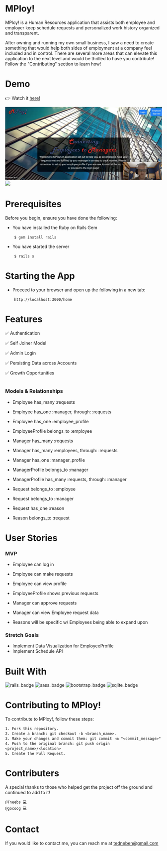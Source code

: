 # MPloy!

MPloy! is a Human Resources application that assists both employee and employer keep schedule requests and personalized work history organized and transparent. 

After owning and running my own small business, I saw a need to create something that would help both sides of employment at a company feel included and in control. There are several more areas that can elevate this application to the next level and would be thrilled to have you contribute! Follow the "Contributing" section to learn how!

# Demo

👉 Watch it <a href="https://youtu.be/mZk1DMNwQy4">here!</a>

<img src="app/assets/images/MPloy_Screenshot.png" width="638">

<img src="https://j.gifs.com/xnQxMJ.gif">

# Prerequisites

Before you begin, ensure you have done the following:

- You have installed the Ruby on Rails Gem
```
    $ gem install rails
```

- You have started the server
```
    $ rails s
```

# Starting the App

- Proceed to your browser and open up the following in a new tab:
```
    http://localhost:3000/home
```

# Features

✅ Authentication

✅ Self Joiner Model

✅ Admin Login

✅ Persisting Data across Accounts

✅ Growth Opportunities

# <h3>Models & Relationships</h3>

- Employee has_many :requests
- Employee has_one :manager, through: :requests
- Employee has_one :employee_profile

- EmployeeProfile belongs_to :employee

- Manager has_many :requests
- Manager has_many :employees, through: :requests
- Manager has_one :manager_profile

- ManagerProfile belongs_to :manager
- ManagerProfile has_many :requests, through: :manager

- Request belongs_to :employee
- Request belongs_to :manager
- Request has_one :reason

- Reason belongs_to :request

# User Stories

<h3>MVP</h3>

- Employee can log in
- Employee can make requests
- Employee can view profile

- EmployeeProfile shows previous requests

- Manager can approve requests
- Manager can view Employee request data

- Reasons will be specific w/ Employees being able to expand upon

<h3>Stretch Goals</h3>

- Implement Data Visualization for EmployeeProfile
- Implement Schedule API


# Built With

<img src="https://img.shields.io/badge/Ruby_on_Rails-CC0000?style=for-the-badge&logo=ruby-on-rails&logoColor=white" alt="rails_badge">
<img src="https://img.shields.io/badge/Sass-CC6699?style=for-the-badge&logo=sass&logoColor=white" alt="sass_badge">
<img src="https://img.shields.io/badge/Bootstrap-563D7C?style=for-the-badge&logo=bootstrap&logoColor=white" alt="bootstrap_badge">
<img src="https://img.shields.io/badge/SQLite-07405E?style=for-the-badge&logo=sqlite&logoColor=white" alt="sqlite_badge">

# Contributing to MPloy!

To contribute to MPloy!, follow these steps:

    1. Fork this repository.
    2. Create a branch: git checkout -b <branch_name>.
    3. Make your changes and commit them: git commit -m "<commit_message>"
    4. Push to the original branch: git push origin <project_name>/<location>
    5. Create the Pull Request.

# Contributers

A special thanks to those who helped get the project off the ground and continued to add to it!

    @Tneebs 💻
    @gocoog 💻

# Contact

If you would like to contact me, you can reach me at tedneben@gmail.com
